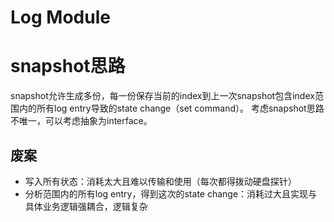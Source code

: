 
# Log Module

# snapshot思路
snapshot允许生成多份，每一份保存当前的index到上一次snapshot包含index范围内的所有log entry导致的state change（set command）。
考虑snapshot思路不唯一，可以考虑抽象为interface。

## 废案
- 写入所有状态：消耗太大且难以传输和使用（每次都得拨动硬盘探针）
- 分析范围内的所有log entry，得到这次的state change：消耗过大且实现与具体业务逻辑强耦合，逻辑复杂
